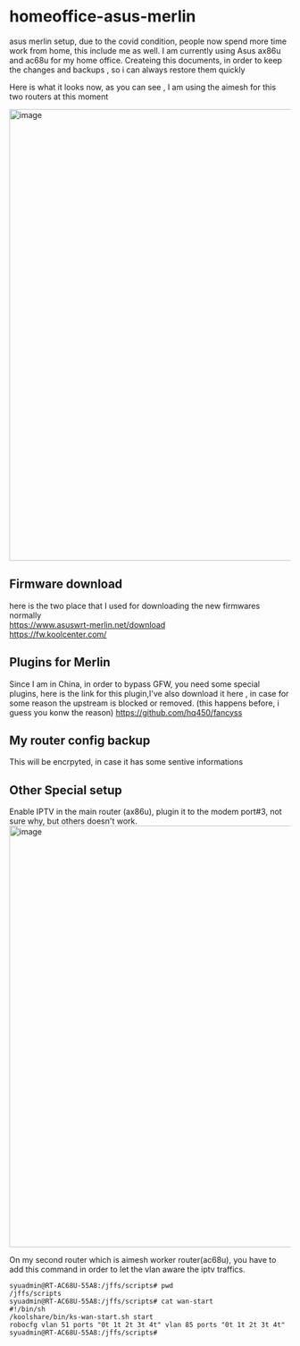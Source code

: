 # homeoffice-asus-merlin
asus merlin setup, due to the covid condition, people now spend more time work from home, this include me as well. I am currently using Asus ax86u and ac68u for my home office. Createing this documents, in order to keep the changes and backups , so i can always restore them quickly</br>

Here is what it looks now, as you can see , I am using the aimesh for this two routers at this moment

<img width="808" alt="image" src="https://user-images.githubusercontent.com/3851844/174714582-bcd0fd2e-7d72-4919-9604-e87915a0a0d8.png">


## Firmware download
here is the two place that I used for downloading the new firmwares normally </br>
https://www.asuswrt-merlin.net/download </br>
https://fw.koolcenter.com/ </br>

## Plugins for Merlin
Since I am in China, in order to bypass GFW, you need some special plugins, here is the link for this plugin,I've also download it here , in case for some reason the upstream is blocked or removed. (this happens before, i guess you konw the reason)
https://github.com/hq450/fancyss </br>

## My router config backup
This will be encrpyted, in case it has some sentive informations

## Other Special setup
Enable IPTV in the main router (ax86u), plugin it to the modem port#3, not sure why, but others doesn't work.
<img width="754" alt="image" src="https://user-images.githubusercontent.com/3851844/174714828-0cc834df-769a-40b6-a730-3ad73a092e06.png">

On my second router which is aimesh worker router(ac68u), you have to add this command in order to let the vlan aware the iptv traffics. 
```
syuadmin@RT-AC68U-55A8:/jffs/scripts# pwd
/jffs/scripts
syuadmin@RT-AC68U-55A8:/jffs/scripts# cat wan-start
#!/bin/sh
/koolshare/bin/ks-wan-start.sh start
robocfg vlan 51 ports "0t 1t 2t 3t 4t" vlan 85 ports "0t 1t 2t 3t 4t"
syuadmin@RT-AC68U-55A8:/jffs/scripts#
```




